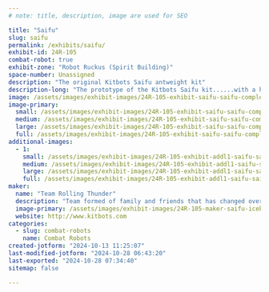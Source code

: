 ```yaml
---
# note: title, description, image are used for SEO

title: "Saifu"
slug: saifu
permalink: /exhibits/saifu/
exhibit-id: 24R-105
combat-robot: true
exhibit-zone: "Robot Ruckus (Spirit Building)"
space-number: Unassigned
description: "The original Kitbots Saifu antweight kit"
description-long: "The prototype of the Kitbots Saifu kit......with a hub motor beater bar"
image: /assets/images/exhibit-images/24R-105-exhibit-saifu-saifu-complete-large.jpg
image-primary: 
  small: /assets/images/exhibit-images/24R-105-exhibit-saifu-saifu-complete-small.jpg
  medium: /assets/images/exhibit-images/24R-105-exhibit-saifu-saifu-complete-medium.jpg
  large: /assets/images/exhibit-images/24R-105-exhibit-saifu-saifu-complete-large.jpg
  full: /assets/images/exhibit-images/24R-105-exhibit-saifu-saifu-complete-full.jpg
additional-images: 
  - 1:
    small: /assets/images/exhibit-images/24R-105-exhibit-addl1-saifu-saifu-kit-small.jpg
    medium: /assets/images/exhibit-images/24R-105-exhibit-addl1-saifu-saifu-kit-medium.jpg
    large: /assets/images/exhibit-images/24R-105-exhibit-addl1-saifu-saifu-kit-large.jpg
    full: /assets/images/exhibit-images/24R-105-exhibit-addl1-saifu-saifu-kit-full.jpg
maker: 
  name: "Team Rolling Thunder"
  description: "Team formed of family and friends that has changed over the years"
  image-primary: /assets/images/exhibit-images/24R-105-maker-saifu-icebergs-medium.jpg
  website: http://www.kitbots.com
categories: 
  - slug: combat-robots
    name: Combat Robots
created-jotform: "2024-10-13 11:25:07"
last-modified-jotform: "2024-10-28 06:43:20"
last-exported: "2024-10-28 07:34:40"
sitemap: false

---
```

